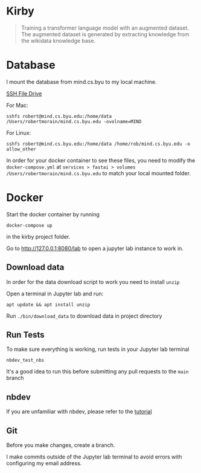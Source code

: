 # Kirby
> Training a transformer language model with an augmented dataset. The augmented dataset is generated by extracting knowledge from the wikidata knowledge base.


# Database

I mount the database from mind.cs.byu to my local machine.

[SSH File Drive](https://www.macissues.com/2014/10/13/how-to-mount-a-remote-system-as-a-drive-using-ssh-in-os-x/)

For Mac:

`sshfs robert@mind.cs.byu.edu:/home/data /Users/robertmorain/mind.cs.byu.edu -ovolname=MIND`

For Linux:

`sshfs robert@mind.cs.byu.edu:/home/data /home/rob/mind.cs.byu.edu -o allow_other`

In order for your docker container to see these files, you need to modify the `docker-compose.yml` at `services > fastai > volumes` `/Users/robertmorain/mind.cs.byu.edu` to match your local mounted folder.


# Docker

Start the docker container by running

`docker-compose up`

in the kirby project folder.

Go to http://127.0.0.1:8080/lab to open a jupyter lab instance to work in.

## Download data

In order for the data download script to work you need to install `unzip`

Open a terminal in Jupyter lab and run:

`apt update && apt install unzip`

Run `./bin/download_data` to download data in project directory

## Run Tests

To make sure everything is working, run tests in your Jupyter lab terminal

`nbdev_test_nbs`

It's a good idea to run this before submitting any pull requests to the `main` branch

## nbdev

If you are unfamiliar with nbdev, please refer to the [tutorial](https://nbdev.fast.ai/tutorial.html)

## Git

Before you make changes, create a branch.

I make commits outside of the Jupyter lab terminal to avoid errors with configuring my email address.

